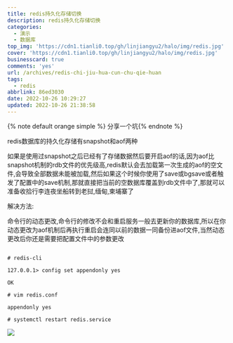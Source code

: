 ```yaml
---
title: redis持久化存储切换
description: redis持久化存储切换
categories:
  - 演示
  - 数据库
top_img: 'https://cdn1.tianli0.top/gh/linjiangyu2/halo/img/redis.jpg'
cover: 'https://cdn1.tianli0.top/gh/linjiangyu2/halo/img/redis.jpg'
businesscard: true
comments: 'yes'
url: /archives/redis-chi-jiu-hua-cun-chu-qie-huan
tags:
  - redis
abbrlink: 86ed3030
date: 2022-10-26 10:29:27
updated: 2022-10-26 21:38:58
---
```


{% note default orange simple %} 分享一个坑{% endnote %}

redis数据库的持久化存储有snapshot和aof两种

如果是使用过snapshot之后已经有了存储数据然后要开启aof的话,因为aof比snapshot机制的rdb文件的优先级高,redis默认会去加载第一次生成的aof的空文件,会导致全部数据未能被加载,然后如果这个时候你使用了save或bgsave或者触发了配置中的save机制,那就直接把当前的空数据库覆盖到rdb文件中了,那就可以准备收拾行李连夜坐船转到老挝,缅甸,柬埔寨了

解决方法:

命令行的动态更改,命令行的修改不会和重启服务一般去更新你的数据库,所以在你动态更改为aof机制后再执行重启会连同以前的数据一同备份进aof文件,当然动态更改后你还是需要把配置文件中的参数更改

```

# redis-cli 

127.0.0.1> config set appendonly yes

OK

# vim redis.conf

appendonly yes

# systemctl restart redis.service

```
![](https://cdn1.tianli0.top/gh/linjiangyu2/halo/img/siMAqL1Zewz3QlJ.webp)
